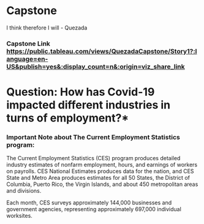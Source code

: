 # Capstone
I think therefore I will - Quezada

### Capstone Link <https://public.tableau.com/views/QuezadaCapstone/Story1?:language=en-US&publish=yes&:display_count=n&:origin=viz_share_link>

# Question: How has Covid-19 impacted different industries in turns of employment?*

### Important Note about The Current Employment Statistics program:
The Current Employment Statistics (CES) program produces detailed industry estimates of nonfarm employment, hours, and earnings of workers on payrolls. CES National Estimates produces data for the nation, and CES State and Metro Area produces estimates for all 50 States, the District of Columbia, Puerto Rico, the Virgin Islands, and about 450 metropolitan areas and divisions.

Each month, CES surveys approximately 144,000 businesses and government agencies, representing approximately 697,000 individual worksites.
